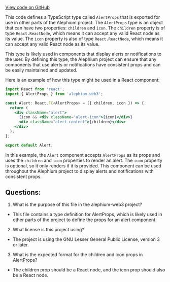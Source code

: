 [View code on GitHub](https://github.com/alephium/alephium-web3/packages/web3-react/src/components/Common/Alert/types.ts)

This code defines a TypeScript type called `AlertProps` that is exported for use in other parts of the Alephium project. The `AlertProps` type is an object that can have two properties: `children` and `icon`. The `children` property is of type `React.ReactNode`, which means it can accept any valid React node as its value. The `icon` property is also of type `React.ReactNode`, which means it can accept any valid React node as its value.

This type is likely used in components that display alerts or notifications to the user. By defining this type, the Alephium project can ensure that any components that use alerts or notifications have consistent props and can be easily maintained and updated.

Here is an example of how this type might be used in a React component:

```jsx
import React from 'react';
import { AlertProps } from 'alephium-web3';

const Alert: React.FC<AlertProps> = ({ children, icon }) => {
  return (
    <div className="alert">
      {icon && <div className="alert-icon">{icon}</div>}
      <div className="alert-content">{children}</div>
    </div>
  );
};

export default Alert;
```

In this example, the `Alert` component accepts `AlertProps` as its props and uses the `children` and `icon` properties to render an alert. The `icon` property is optional, so it only renders if it is provided. This component can be used throughout the Alephium project to display alerts and notifications with consistent props.
## Questions: 
 1. What is the purpose of this file in the alephium-web3 project?
- This file contains a type definition for AlertProps, which is likely used in other parts of the project to define the props for an alert component.

2. What license is this project using?
- The project is using the GNU Lesser General Public License, version 3 or later.

3. What is the expected format for the children and icon props in AlertProps?
- The children prop should be a React node, and the icon prop should also be a React node.